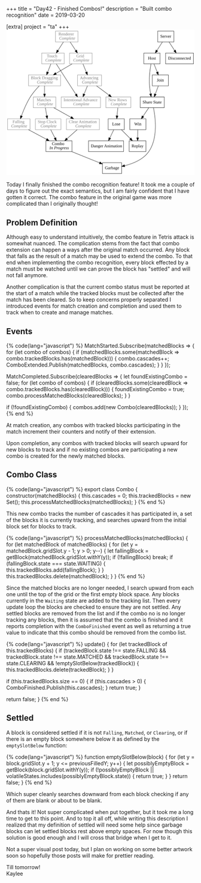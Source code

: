 +++
title = "Day42 - Finished Combos!"
description = "Built combo recognition"
date = 2019-03-20

[extra]
project = "ta"
+++
![Todo](./todo.svg)

Today I finally finished the combo recognition feature! It took me a couple of
days to figure out the exact semantics, but I am fairly confident that I have
gotten it correct. The combo feature in the original game was more complicated than I originally thought!

## Problem Definition

Although easy to understand intuitively, the combo feature in Tetris attack is
somewhat nuanced. The complication stems from the fact that combo extension can
happen a ways after the original match occurred. Any block that falls as the
result of a match may be used to extend the combo. To that end when implementing the combo recognition, every block effected by a match must be watched until we can prove the block has "settled" and will not fall anymore.

Another complication is that the current combo status must be reported at the
start of a match while the tracked blocks must be collected after the match has
been cleared. So to keep concerns properly separated I introduced events for
match creation and completion and used them to track when to create and manage
matches.

## Events

{% code(lang="javascript") %}
MatchStarted.Subscribe(matchedBlocks => {
  for (let combo of combos) {
    if (matchedBlocks.some(matchedBlock => combo.trackedBlocks.has(matchedBlock))) {
      combo.cascades++;
      ComboExtended.Publish(matchedBlocks, combo.cascades);
    }
  }
});

MatchCompleted.Subscribe(clearedBlocks => {
  let foundExistingCombo = false;
  for (let combo of combos) {
    if (clearedBlocks.some(clearedBlock => combo.trackedBlocks.has(clearedBlock))) {
      foundExistingCombo = true;
      combo.processMatchedBlocks(clearedBlocks);
    }
  }

  if (!foundExistingCombo) {
    combos.add(new Combo(clearedBlocks));
  }
});
{% end %}

At match creation, any combos with tracked blocks participating in the match
increment their counters and notify of their extension.

Upon completion, any combos with tracked blocks will search upward for new
blocks to track and if no existing combos are participating a new combo is
created for the newly matched blocks.

## Combo Class

{% code(lang="javascript") %}
export class Combo {
  constructor(matchedBlocks) {
    this.cascades = 0;
    this.trackedBlocks = new Set();
    this.processMatchedBlocks(matchedBlocks);
  }
{% end %}

This new combo tracks the number of cascades it has participated in, a set of
the blocks it is currently tracking, and searches upward from the initial block
set for blocks to track.

{% code(lang="javascript") %}
processMatchedBlocks(matchedBlocks) {
  for (let matchedBlock of matchedBlocks) {
    for (let y = matchedBlock.gridSlot.y - 1; y > 0; y--) {
      let fallingBlock = getBlock(matchedBlock.gridSlot.withY(y));
      if (!fallingBlock) break;
      if (fallingBlock.state === state.WAITING) {
        this.trackedBlocks.add(fallingBlock);
      }
    }
    this.trackedBlocks.delete(matchedBlock);
  }
}
{% end %}

Since the matched blocks are no longer needed, I search upward from each one
until the top of the grid or the first empty block space. Any blocks currently
in the `Waiting` state are added to the tracking list. Then every update loop
the blocks are checked to ensure they are not settled. Any settled blocks are
removed from the list and if the combo no is no longer tracking any blocks, then
it is assumed that the combo is finished and it reports completion with the
`ComboFinished` event as well as returning a true value to indicate that this
combo should be removed from the combo list.

{% code(lang="javascript") %}
update() {
  for (let trackedBlock of this.trackedBlocks) {
    if (trackedBlock.state !== state.FALLING &&
        trackedBlock.state !== state.MATCHED &&
        trackedBlock.state !== state.CLEARING &&
        !emptySlotBelow(trackedBlock)) {
      this.trackedBlocks.delete(trackedBlock);
    }
  }

  if (this.trackedBlocks.size == 0) {
    if (this.cascades > 0) {
      ComboFinished.Publish(this.cascades);
    }
    return true;
  }

  return false;
}
{% end %}

## Settled

A block is considered settled if it is not `Falling`, `Matched`, or `Clearing`,
or if there is an empty block somewhere below it as defined by the
`emptySlotBelow` function:

{% code(lang="javascript") %}
function emptySlotBelow(block) {
  for (let y = block.gridSlot.y + 1; y <= previousFilledY; y++) {
    let possiblyEmptyBlock = getBlock(block.gridSlot.withY(y));
    if (!possiblyEmptyBlock || volatileStates.includes(possiblyEmptyBlock.state)) {
      return true;
    }
  }
  return false;
}
{% end %}

Which super cleanly searches downward from each block checking if any of them
are blank or about to be blank.

And thats it! Not super complicated when put together, but it took me a long
time to get to this point. And to top it all off, while writing this description
I realized that my definition of settled will need some help since garbage
blocks can let settled blocks rest above empty spaces. For now though this
solution is good enough and I will cross that bridge when I get to it.

Not a super visual post today, but I plan on working on some better artwork soon
so hopefully those posts will make for prettier reading.

Till tomorrow!  
Kaylee
